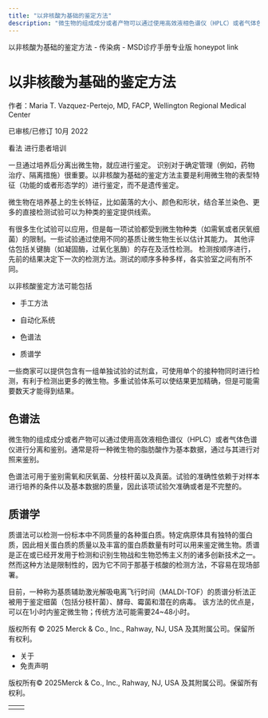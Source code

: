 ```yaml
---
title: "以非核酸为基础的鉴定方法"
description: "微生物的组成成分或者产物可以通过使用高效液相色谱仪（HPLC）或者气体色谱仪进行分离和鉴别。通常是将一种微生物的脂肪酸作为基本数据，通过与其进行对照来鉴别。"
---
```


﻿以非核酸为基础的鉴定方法 \- 传染病 \- MSD诊疗手册专业版 honeypot link

# 以非核酸为基础的鉴定方法

作者：Maria T. Vazquez-Pertejo, MD, FACP, Wellington Regional Medical Center

已审核/已修订 10月 2022

看法 进行患者培训

一旦通过培养后分离出微生物，就应进行鉴定。 识别对于确定管理（例如，药物治疗、隔离措施）很重要。以非核酸为基础的鉴定方法主要是利用微生物的表型特征（功能的或者形态学的）进行鉴定，而不是遗传鉴定。

微生物在培养基上的生长特征，比如菌落的大小、颜色和形状，结合革兰染色、更多的直接检测试验可以为种类的鉴定提供线索。

有很多生化试验可以应用，但是每一项试验都受到微生物种类（如需氧或者厌氧细菌）的限制。一些试验通过使用不同的基质让微生物生长以估计其能力。 其他评估包括关键酶（如凝固酶，过氧化氢酶）的存在及活性检测。 检测按顺序进行，先前的结果决定下一次的检测方法。测试的顺序多种多样，各实验室之间有所不同。

以非核酸鉴定方法可能包括

- 手工方法

- 自动化系统

- 色谱法

- 质谱学


一些商家可以提供包含有一组单独试验的试剂盒，可使用单个的接种物同时进行检测，有利于检测出更多的微生物。多重试验体系可以使结果更加精确，但是可能需要数天才能得到结果。

## 色谱法

微生物的组成成分或者产物可以通过使用高效液相色谱仪（HPLC）或者气体色谱仪进行分离和鉴别。通常是将一种微生物的脂肪酸作为基本数据，通过与其进行对照来鉴别。

色谱法可用于鉴别需氧和厌氧菌、分枝杆菌以及真菌。试验的准确性依赖于对样本进行培养的条件以及基本数据的质量，因此该项试验欠准确或者是不完整的。

## 质谱学

质谱法可以检测一份标本中不同质量的各种蛋白质。特定病原体具有独特的蛋白质，因此相关蛋白质的质量以及丰富的蛋白质数量有时可以用来鉴定微生物。质谱是正在或已经开发用于检测和识别生物战和生物恐怖主义剂的诸多创新技术之一。 然而这种方法是限制性的，因为它不同于那基于核酸的检测方法，不容易在现场部署。

目前，一种称为基质辅助激光解吸电离飞行时间（MALDI-TOF）的质谱分析法正被用于鉴定细菌（包括分枝杆菌）、酵母、霉菌和潜在的病毒。 该方法的优点是，可以在1小时内鉴定微生物；传统方法可能需要24~48小时。



版权所有 © 2025
Merck & Co., Inc., Rahway, NJ, USA 及其附属公司。保留所有权利。

- 关于
- 免责声明

版权所有© 2025Merck & Co., Inc., Rahway, NJ, USA 及其附属公司。保留所有权利。

|     |     |
| --- | --- |
|  |  |